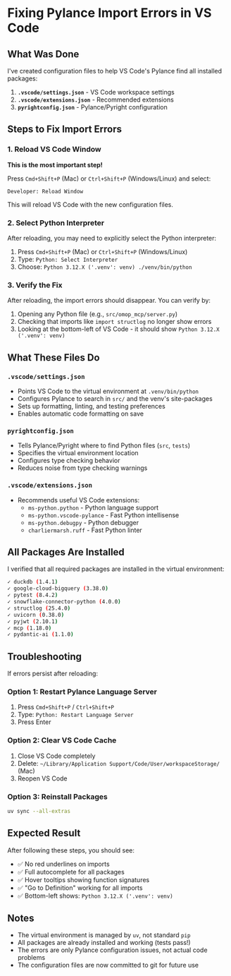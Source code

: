 # Fixing Pylance Import Errors in VS Code

## What Was Done

I've created configuration files to help VS Code's Pylance find all installed packages:

1. **`.vscode/settings.json`** - VS Code workspace settings
2. **`.vscode/extensions.json`** - Recommended extensions
3. **`pyrightconfig.json`** - Pylance/Pyright configuration

## Steps to Fix Import Errors

### 1. Reload VS Code Window
**This is the most important step!**

Press `Cmd+Shift+P` (Mac) or `Ctrl+Shift+P` (Windows/Linux) and select:
```
Developer: Reload Window
```

This will reload VS Code with the new configuration files.

### 2. Select Python Interpreter

After reloading, you may need to explicitly select the Python interpreter:

1. Press `Cmd+Shift+P` (Mac) or `Ctrl+Shift+P` (Windows/Linux)
2. Type: `Python: Select Interpreter`
3. Choose: `Python 3.12.X ('.venv': venv) ./venv/bin/python`

### 3. Verify the Fix

After reloading, the import errors should disappear. You can verify by:

1. Opening any Python file (e.g., `src/omop_mcp/server.py`)
2. Checking that imports like `import structlog` no longer show errors
3. Looking at the bottom-left of VS Code - it should show `Python 3.12.X ('.venv': venv)`

## What These Files Do

### `.vscode/settings.json`
- Points VS Code to the virtual environment at `.venv/bin/python`
- Configures Pylance to search in `src/` and the venv's site-packages
- Sets up formatting, linting, and testing preferences
- Enables automatic code formatting on save

### `pyrightconfig.json`
- Tells Pylance/Pyright where to find Python files (`src`, `tests`)
- Specifies the virtual environment location
- Configures type checking behavior
- Reduces noise from type checking warnings

### `.vscode/extensions.json`
- Recommends useful VS Code extensions:
  - `ms-python.python` - Python language support
  - `ms-python.vscode-pylance` - Fast Python intellisense
  - `ms-python.debugpy` - Python debugger
  - `charliermarsh.ruff` - Fast Python linter

## All Packages Are Installed

I verified that all required packages are installed in the virtual environment:

```bash
✓ duckdb (1.4.1)
✓ google-cloud-bigquery (3.38.0)
✓ pytest (8.4.2)
✓ snowflake-connector-python (4.0.0)
✓ structlog (25.4.0)
✓ uvicorn (0.38.0)
✓ pyjwt (2.10.1)
✓ mcp (1.18.0)
✓ pydantic-ai (1.1.0)
```

## Troubleshooting

If errors persist after reloading:

### Option 1: Restart Pylance Language Server
1. Press `Cmd+Shift+P` / `Ctrl+Shift+P`
2. Type: `Python: Restart Language Server`
3. Press Enter

### Option 2: Clear VS Code Cache
1. Close VS Code completely
2. Delete: `~/Library/Application Support/Code/User/workspaceStorage/` (Mac)
3. Reopen VS Code

### Option 3: Reinstall Packages
```bash
uv sync --all-extras
```

## Expected Result

After following these steps, you should see:
- ✅ No red underlines on imports
- ✅ Full autocomplete for all packages
- ✅ Hover tooltips showing function signatures
- ✅ "Go to Definition" working for all imports
- ✅ Bottom-left shows: `Python 3.12.X ('.venv': venv)`

## Notes

- The virtual environment is managed by `uv`, not standard `pip`
- All packages are already installed and working (tests pass!)
- The errors are only Pylance configuration issues, not actual code problems
- The configuration files are now committed to git for future use
